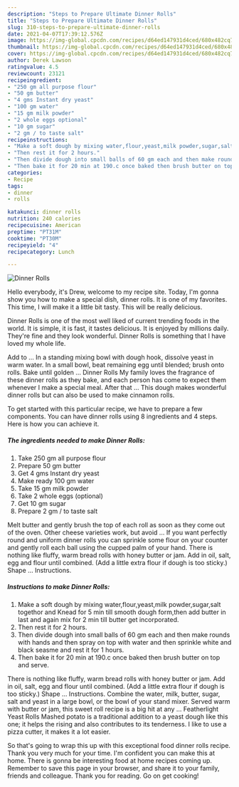 ```yaml
---
description: "Steps to Prepare Ultimate Dinner Rolls"
title: "Steps to Prepare Ultimate Dinner Rolls"
slug: 310-steps-to-prepare-ultimate-dinner-rolls
date: 2021-04-07T17:39:12.576Z
image: https://img-global.cpcdn.com/recipes/d64ed147931d4ced/680x482cq70/dinner-rolls-recipe-main-photo.jpg
thumbnail: https://img-global.cpcdn.com/recipes/d64ed147931d4ced/680x482cq70/dinner-rolls-recipe-main-photo.jpg
cover: https://img-global.cpcdn.com/recipes/d64ed147931d4ced/680x482cq70/dinner-rolls-recipe-main-photo.jpg
author: Derek Lawson
ratingvalue: 4.5
reviewcount: 23121
recipeingredient:
- "250 gm all purpose flour"
- "50 gm butter"
- "4 gms Instant dry yeast"
- "100 gm water"
- "15 gm milk powder"
- "2 whole eggs optional"
- "10 gm sugar"
- "2 gm / to taste salt"
recipeinstructions:
- "Make a soft dough by mixing water,flour,yeast,milk powder,sugar,salt togethor and Knead for 5 min till smooth dough form,then add butter in last and again mix for 2 min till butter get incorporated."
- "Then rest it for 2 hours."
- "Then divide dough into small balls of 60 gm each and then make rounds with hands and then spray on top with water and then sprinkle white and black seasme and rest it for 1 hours."
- "Then bake it for 20 min at 190.c once baked then brush butter on top and serve."
categories:
- Recipe
tags:
- dinner
- rolls

katakunci: dinner rolls 
nutrition: 240 calories
recipecuisine: American
preptime: "PT31M"
cooktime: "PT30M"
recipeyield: "4"
recipecategory: Lunch

---
```



![Dinner Rolls](https://img-global.cpcdn.com/recipes/d64ed147931d4ced/680x482cq70/dinner-rolls-recipe-main-photo.jpg)

Hello everybody, it's Drew, welcome to my recipe site. Today, I'm gonna show you how to make a special dish, dinner rolls. It is one of my favorites. This time, I will make it a little bit tasty. This will be really delicious.

Dinner Rolls is one of the most well liked of current trending foods in the world. It is simple, it is fast, it tastes delicious. It is enjoyed by millions daily. They're fine and they look wonderful. Dinner Rolls is something that I have loved my whole life.

Add to … In a standing mixing bowl with dough hook, dissolve yeast in warm water. In a small bowl, beat remaining egg until blended; brush onto rolls. Bake until golden … Dinner Rolls My family loves the fragrance of these dinner rolls as they bake, and each person has come to expect them whenever I make a special meal. After that … This dough makes wonderful dinner rolls but can also be used to make cinnamon rolls.


To get started with this particular recipe, we have to prepare a few components. You can have dinner rolls using 8 ingredients and 4 steps. Here is how you can achieve it.

<!--inarticleads1-->

##### The ingredients needed to make Dinner Rolls:

1. Take 250 gm all purpose flour
1. Prepare 50 gm butter
1. Get 4 gms Instant dry yeast
1. Make ready 100 gm water
1. Take 15 gm milk powder
1. Take 2 whole eggs (optional)
1. Get 10 gm sugar
1. Prepare 2 gm / to taste salt


Melt butter and gently brush the top of each roll as soon as they come out of the oven. Other cheese varieties work, but avoid … If you want perfectly round and uniform dinner rolls you can sprinkle some flour on your counter and gently roll each ball using the cupped palm of your hand. There is nothing like fluffy, warm bread rolls with honey butter or jam. Add in oil, salt, egg and flour until combined. (Add a little extra flour if dough is too sticky.) Shape … Instructions. 

<!--inarticleads2-->

##### Instructions to make Dinner Rolls:

1. Make a soft dough by mixing water,flour,yeast,milk powder,sugar,salt togethor and Knead for 5 min till smooth dough form,then add butter in last and again mix for 2 min till butter get incorporated.
1. Then rest it for 2 hours.
1. Then divide dough into small balls of 60 gm each and then make rounds with hands and then spray on top with water and then sprinkle white and black seasme and rest it for 1 hours.
1. Then bake it for 20 min at 190.c once baked then brush butter on top and serve.


There is nothing like fluffy, warm bread rolls with honey butter or jam. Add in oil, salt, egg and flour until combined. (Add a little extra flour if dough is too sticky.) Shape … Instructions. Combine the water, milk, butter, sugar, salt and yeast in a large bowl, or the bowl of your stand mixer. Served warm with butter or jam, this sweet roll recipe is a big hit at any … Featherlight Yeast Rolls Mashed potato is a traditional addition to a yeast dough like this one; it helps the rising and also contributes to its tenderness. I like to use a pizza cutter, it makes it a lot easier. 

So that's going to wrap this up with this exceptional food dinner rolls recipe. Thank you very much for your time. I'm confident you can make this at home. There is gonna be interesting food at home recipes coming up. Remember to save this page in your browser, and share it to your family, friends and colleague. Thank you for reading. Go on get cooking!
